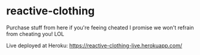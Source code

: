 # reactive-clothing

Purchase stuff from here if you're feeing cheated I promise we won't refrain from cheating you! LOL

Live deployed at Heroku: https://reactive-clothing-live.herokuapp.com/
